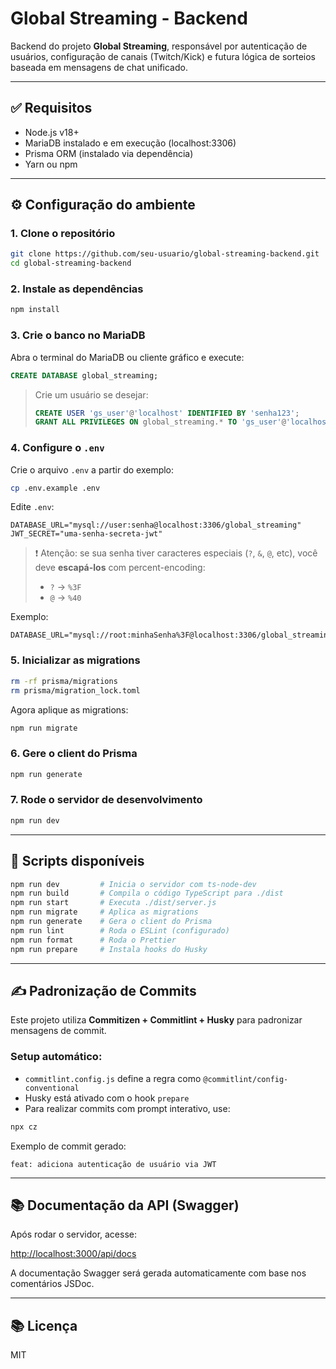 # Global Streaming - Backend

Backend do projeto **Global Streaming**, responsável por autenticação de usuários, configuração de canais (Twitch/Kick) e futura lógica de sorteios baseada em mensagens de chat unificado.

---

## ✅ Requisitos

- Node.js v18+
- MariaDB instalado e em execução (localhost:3306)
- Prisma ORM (instalado via dependência)
- Yarn ou npm

---

## ⚙️ Configuração do ambiente

### 1. Clone o repositório

```bash
git clone https://github.com/seu-usuario/global-streaming-backend.git
cd global-streaming-backend
```

### 2. Instale as dependências

```bash
npm install
```

### 3. Crie o banco no MariaDB

Abra o terminal do MariaDB ou cliente gráfico e execute:

```sql
CREATE DATABASE global_streaming;
```

> Crie um usuário se desejar:
> ```sql
> CREATE USER 'gs_user'@'localhost' IDENTIFIED BY 'senha123';
> GRANT ALL PRIVILEGES ON global_streaming.* TO 'gs_user'@'localhost';
> ```

### 4. Configure o `.env`

Crie o arquivo `.env` a partir do exemplo:

```bash
cp .env.example .env
```

Edite `.env`:

```env
DATABASE_URL="mysql://user:senha@localhost:3306/global_streaming"
JWT_SECRET="uma-senha-secreta-jwt"
```

> ❗ Atenção: se sua senha tiver caracteres especiais (`?`, `&`, `@`, etc), você deve **escapá-los** com percent-encoding:
> - `?` → `%3F`
> - `@` → `%40`

Exemplo:
```env
DATABASE_URL="mysql://root:minhaSenha%3F@localhost:3306/global_streaming"
```

### 5. Inicializar as migrations

```bash
rm -rf prisma/migrations
rm prisma/migration_lock.toml
```

Agora aplique as migrations:

```bash
npm run migrate
```

### 6. Gere o client do Prisma

```bash
npm run generate
```

### 7. Rode o servidor de desenvolvimento

```bash
npm run dev
```

---

## 🔄 Scripts disponíveis

```bash
npm run dev         # Inicia o servidor com ts-node-dev
npm run build       # Compila o código TypeScript para ./dist
npm run start       # Executa ./dist/server.js
npm run migrate     # Aplica as migrations
npm run generate    # Gera o client do Prisma
npm run lint        # Roda o ESLint (configurado)
npm run format      # Roda o Prettier
npm run prepare     # Instala hooks do Husky
```

---

## ✍️ Padronização de Commits

Este projeto utiliza **Commitizen + Commitlint + Husky** para padronizar mensagens de commit.

### Setup automático:

- `commitlint.config.js` define a regra como `@commitlint/config-conventional`
- Husky está ativado com o hook `prepare`
- Para realizar commits com prompt interativo, use:

```bash
npx cz
```

Exemplo de commit gerado:

```
feat: adiciona autenticação de usuário via JWT
```

---

## 📚 Documentação da API (Swagger)

Após rodar o servidor, acesse:

[http://localhost:3000/api/docs](http://localhost:3000/api/docs)

A documentação Swagger será gerada automaticamente com base nos comentários JSDoc.

---

## 📚 Licença

MIT